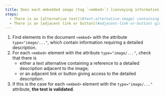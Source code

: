 ```yaml
---
title: Does each embedded image (tag `<embed>`) [conveying information](#image-conveying-information), which requires a [detailed description](#detailed-description-image), meet one of these conditions?
steps:
  - There is an [alternative text](#text-alternative-image) containing a reference to a [detailed description](#detailed-description-image) adjacent to the image.
  - There is an [adjacent link or button](#adjacent-link-or-button) giving access to the [detailed description](#detailed-description-image).
---
```


1. Find elements in the document `<embed>` with the attribute `type="image/..."`, which contain information requiring a detailed description.
2. For each `<embed>` element with the attribute `type="image/..."`, check that there is
   - either a text alternative containing a reference to a detailed description adjacent to the image;
   - or an adjacent link or button giving access to the detailed description.
3. If this is the case for each `<embed>` element with the `type="image/..."` attribute, **the test is validated**.
